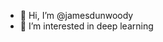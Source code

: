 - 👋 Hi, I’m @jamesdunwoody
- 👀 I’m interested in deep learning

<!---
jamesdunwoody/jamesdunwoody is a ✨ special ✨ repository because its `README.md` (this file) appears on your GitHub profile.
You can click the Preview link to take a look at your changes.
--->
